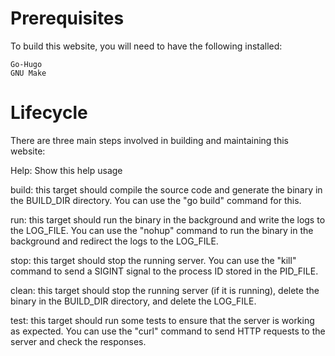 # Prerequisites

To build this website, you will need to have the following installed:

    Go-Hugo
    GNU Make

# Lifecycle

There are three main steps involved in building and maintaining this website:

Help: Show this help usage 

build: this target should compile the source code and generate the binary in the BUILD_DIR directory. You can use the "go build" command for this.

run: this target should run the binary in the background and write the logs to the LOG_FILE. You can use the "nohup" command to run the binary in the background and redirect the logs to the LOG_FILE.

stop: this target should stop the running server. You can use the "kill" command to send a SIGINT signal to the process ID stored in the PID_FILE.

clean: this target should stop the running server (if it is running), delete the binary in the BUILD_DIR directory, and delete the LOG_FILE.

test: this target should run some tests to ensure that the server is working as expected. You can use the "curl" command to send HTTP requests to the server and check the responses.

